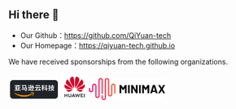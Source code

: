 ## Hi there 👋

<!--

**Here are some ideas to get you started:**

🙋‍♀️ A short introduction - what is your organization all about?
🌈 Contribution guidelines - how can the community get involved?
👩‍💻 Useful resources - where can the community find your docs? Is there anything else the community should know?
🍿 Fun facts - what does your team eat for breakfast?
🧙 Remember, you can do mighty things with the power of [Markdown](https://docs.github.com/github/writing-on-github/getting-started-with-writing-and-formatting-on-github/basic-writing-and-formatting-syntax)
-->

- Our Github：https://github.com/QiYuan-tech
- Our Homepage：https://qiyuan-tech.github.io

<!--
- Our ModelScope: https://modelscope.cn/organization/QiYuan-tech
- Our HuggingFace：https://huggingface.co/QiYuan-tech
- Our Researchers: https://github.com/QiYuan-tech/.github/blob/main/profile/RESEARCHERS.md
-->

<p>We have received sponsorships from the following organizations.</p>
  <a href="https://www.amazonaws.cn/startups/"><img src="https://github.com/QiYuan-tech/.github/blob/main/profile/assets/aws.png" width="100px"></a>
  <a href="https://startup.huaweicloud.com/"><img src="https://github.com/QiYuan-tech/.github/blob/main/profile/assets/hw.png" width="50px"></a>
  <a href="https://api.minimax.chat/cooperation-partners"><img src="https://github.com/QiYuan-tech/.github/blob/main/profile/assets/minimax.png" width="150px"></a>
